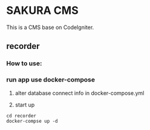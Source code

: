 # SAKURA CMS
This is a CMS base on CodeIgniter.
## recorder

### How to use:

### run app use docker-compose

1. alter database connect info in docker-compose.yml

2.  start up
  ```
  cd recorder
  docker-compse up -d
  ```
